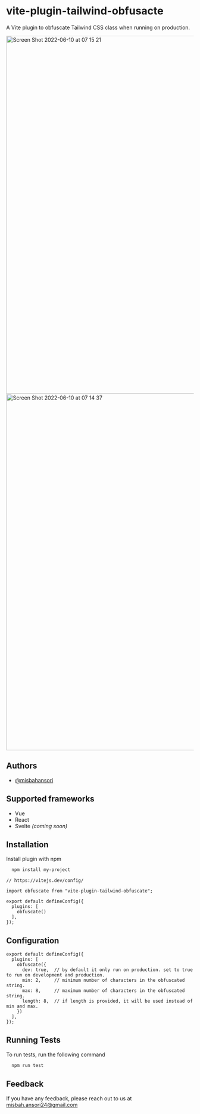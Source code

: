 
# vite-plugin-tailwind-obfusacte

A Vite plugin to obfuscate Tailwind CSS class when running on production.

<img width="962" alt="Screen Shot 2022-06-10 at 07 15 21" src="https://user-images.githubusercontent.com/20674057/172965716-fa2e62a3-1823-4abe-8a33-11b83cf0f56a.png">
<img width="958" alt="Screen Shot 2022-06-10 at 07 14 37" src="https://user-images.githubusercontent.com/20674057/172965725-f1f16f35-2611-4b6a-9d9d-851e006180ad.png">



## Authors

- [@misbahansori](https://www.github.com/misbahansori)


## Supported frameworks

- Vue
- React
- Svelte *(coming soon)*


## Installation

Install plugin with npm

```bash
  npm install my-project
```

```
// https://vitejs.dev/config/

import obfuscate from "vite-plugin-tailwind-obfuscate";

export default defineConfig({
  plugins: [
    obfuscate()
  ],
});
```

## Configuration

```
export default defineConfig({
  plugins: [
    obfuscate({
      dev: true,  // by default it only run on production. set to true to run on development and production.
      min: 2,     // minimum number of characters in the obfuscated string.
      max: 8,     // maximum number of characters in the obfuscated string.
      length: 8,  // if length is provided, it will be used instead of min and max.
    })
  ],
});
```

    
## Running Tests

To run tests, run the following command

```bash
  npm run test
```


## Feedback

If you have any feedback, please reach out to us at misbah.ansori24@gmail.com

